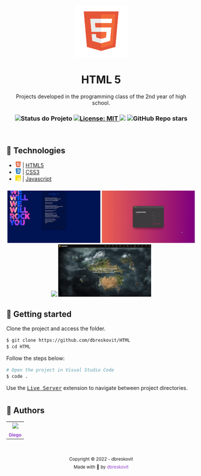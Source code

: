 <p align="center">
  <img src="./.github/resources/icons/icon.png" width="140px"/>
</p>

<h1 align="center">HTML 5</h1>
<p align="center">Projects developed in the programming class of the 2nd year of high school.</p>

<h3 align="center">

 <!-- Status -->
 <img alt="Status do Projeto" src="https://img.shields.io/badge/Status-Finished-lightgrey?style=for-the-badge&logo=headspace&logoColor=green&color=9644CD&labelColor=1C1E26">

 <!-- License -->
  <a href="./LICENSE" target="_blank">
    <img alt="License: MIT" src="https://img.shields.io/badge/license%20-MIT-1C1E26?style=for-the-badge&labelColor=1C1E26&color=9644CD">
  </a>

 <!-- Forks -->
 <img src="https://img.shields.io/github/forks/dbreskovit/HTML?&logo=Forks&style=for-the-badge&labelColor=1C1E26&color=9644CD">

 <!-- Stars -->
 <img alt="GitHub Repo stars" src="https://img.shields.io/github/stars/dbreskovit/HTML?style=for-the-badge&labelColor=1C1E26&color=9644CD">

</h3>

<br>

## 🧪 Technologies

- <img src=".github/resources/icons/html.svg" width="15"> | [HTML5](https://developer.mozilla.org/pt-BR/docs/Web/HTML)
- <img src=".github/resources/icons/css.svg" width="15"> | [CSS3](https://developer.mozilla.org/pt-BR/docs/Web/CSS)
- <img src=".github/resources/icons/js.svg" width="15"> | [Javascript](https://developer.mozilla.org/pt-BR/docs/Web/JavaScript)

<h3 align="center">
  <img src=".github/resources/preview-01.gif" width="49%">
  <img src=".github/resources/preview-04.gif" width="49%">
  <img src=".github/resources/preview-03.gif" width="49%">
  <img src=".github/resources/preview-02.gif" width="49%">
</h3>

## 🚀 Getting started

Clone the project and access the folder.

```bash
$ git clone https://github.com/dbreskovit/HTML
$ cd HTML
```

Follow the steps below:

```bash
# Open the project in Visual Studio Code
$ code .
```

Use the <a href="https://marketplace.visualstudio.com/items?itemName=ritwickdey.LiveServer"><kbd>Live Server</kbd></a> extension to navigate between project directories.

#

## 🦄 Authors

<table>
  <tr>
    <td align="center">
      <a href="https://github.com/dbreskovit" style="text-decoration: none;color: #9644CD;">
              <img src="https://avatars.githubusercontent.com/dbreskovit" width="100px"/>
            <br>
        <sub>
          <b>Diego</b>
        </sub>
      </a>
    </td>
  </tr>
</table>

#

<p align="center">
    <sub>Copyright © 2022 - dbreskovit</sub><br>
    <sub>Made with 💜 by <a href="https://github.com/dbreskovit" style="text-decoration: none;color: #9644CD;">dbreskovit</sub></a>
</p>
